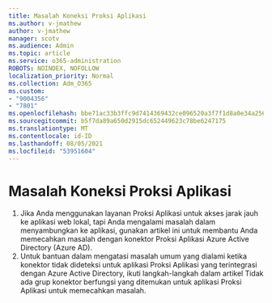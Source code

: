 ```yaml
---
title: Masalah Koneksi Proksi Aplikasi
ms.author: v-jmathew
author: v-jmathew
manager: scotv
ms.audience: Admin
ms.topic: article
ms.service: o365-administration
ROBOTS: NOINDEX, NOFOLLOW
localization_priority: Normal
ms.collection: Adm_O365
ms.custom:
- "9004356"
- "7801"
ms.openlocfilehash: bbe71ac33b3ffc9d7414369432ce096520a3f7f1d8a0e34a256df2db7765d583
ms.sourcegitcommit: b5f7da89a650d2915dc652449623c78be6247175
ms.translationtype: MT
ms.contentlocale: id-ID
ms.lasthandoff: 08/05/2021
ms.locfileid: "53951604"
---
```

# <a name="app-proxy-connection-issue"></a>Masalah Koneksi Proksi Aplikasi

1. Jika Anda menggunakan layanan Proksi Aplikasi untuk akses jarak jauh ke aplikasi web lokal, tapi [](https://docs.microsoft.com/azure/active-directory/manage-apps/application-proxy-debug-connectors) Anda mengalami masalah dalam menyambungkan ke aplikasi, gunakan artikel ini untuk membantu Anda memecahkan masalah dengan konektor Proksi Aplikasi Azure Active Directory (Azure AD).
2. Untuk bantuan dalam mengatasi masalah umum yang dialami ketika konektor tidak dideteksi untuk aplikasi Proksi [](https://docs.microsoft.com/azure/active-directory/application-proxy-connectivity-no-working-connector) Aplikasi yang terintegrasi dengan Azure Active Directory, ikuti langkah-langkah dalam artikel Tidak ada grup konektor berfungsi yang ditemukan untuk aplikasi Proksi Aplikasi untuk memecahkan masalah.
